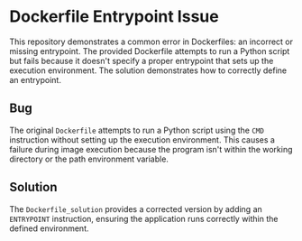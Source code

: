 # Dockerfile Entrypoint Issue
This repository demonstrates a common error in Dockerfiles: an incorrect or missing entrypoint. The provided Dockerfile attempts to run a Python script but fails because it doesn't specify a proper entrypoint that sets up the execution environment.  The solution demonstrates how to correctly define an entrypoint.

## Bug
The original `Dockerfile` attempts to run a Python script using the `CMD` instruction without setting up the execution environment. This causes a failure during image execution because the program isn't within the working directory or the path environment variable.

## Solution
The `Dockerfile_solution` provides a corrected version by adding an `ENTRYPOINT` instruction, ensuring the application runs correctly within the defined environment.